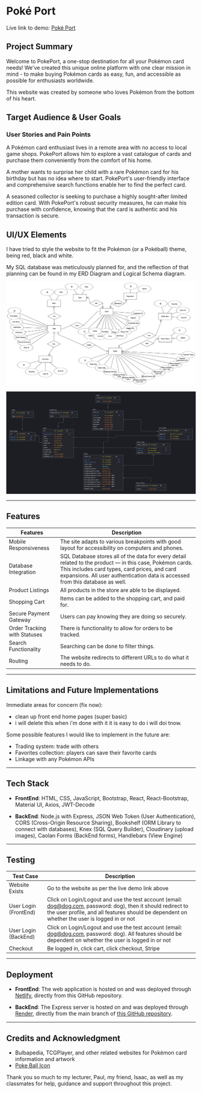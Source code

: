 # Poké Port

Live link to demo: [Poké Port](https://poke-port.netlify.app/)

## Project Summary

Welcome to PokePort, a one-stop destination for all your Pokémon card needs! We've created this unique online platform with one clear mission in mind - to make buying Pokémon cards as easy, fun, and accessible as possible for enthusiasts worldwide.

This website was created by someone who loves Pokémon from the bottom of his heart.

## Target Audience & User Goals

### User Stories and Pain Points

A Pokémon card enthusiast lives in a remote area with no access to local game shops. PokePort allows him to explore a vast catalogue of cards and purchase them conveniently from the comfort of his home.

A mother wants to surprise her child with a rare Pokémon card for his birthday but has no idea where to start. PokePort's user-friendly interface and comprehensive search functions enable her to find the perfect card.

A seasoned collector is seeking to purchase a highly sought-after limited edition card. With PokePort's robust security measures, he can make his purchase with confidence, knowing that the card is authentic and his transaction is secure.

## UI/UX Elements

I have tried to style the website to fit the Pokémon (or a Pokéball) theme, being red, black and white.

My SQL database was meticulously planned for, and the reflection of that planning can be found in my ERD Diagram and Logical Schema diagram.

![ERD Diagram](src/assets/resources/ERD.png)

![Logical Schema Diagram](src/assets/resources/LSD.png)

---

## Features
| Features | Description |
| ----------- | ----------- |
| Mobile Responsiveness | The site adapts to various breakpoints with good layout for accessibility on computers and phones. |
| Database Integration | SQL Database stores all of the data for every detail related to the product — in this case, Pokémon cards. This includes card types, card prices, and card expansions. All user authentication data is accessed from this database as well. |
| Product Listings | All products in the store are able to be displayed. |
| Shopping Cart | Items can be added to the shopping cart, and paid for. |
| Secure Payment Gateway | Users can pay knowing they are doing so securely. |
| Order Tracking with Statuses | There is functionality to allow for orders to be tracked. |
| Search Functionality | Searching can be done to filter things. |
| Routing | The website redirects to different URLs to do what it needs to do. |


---

## Limitations and Future Implementations

Immediate areas for concern (fix now):
- clean up front end home pages (super basic)
- i will delete this when i'm done with it it is easy to do i will doi tnow.

Some possible features I would like to implement in the future are:
- Trading system: trade with others
- Favorites collection: players can save their favorite cards
- Linkage with any Pokémon APIs

---

## Tech Stack

- **FrontEnd**: HTML, CSS, JavaScript, Bootstrap, React, React-Bootstrap, Material UI, Axios, JWT-Decode

- **BackEnd**: Node.js with Express, JSON Web Token (User Authentication), CORS (Cross-Origin Resource Sharing), Bookshelf (ORM Library to connect with databases), Knex (SQL Query Builder), Cloudinary (upload images), Caolan Forms (BackEnd forms), Handlebars (View Engine)

--- 

## Testing
| Test Case | Description |
| ----------- | ----------- |
| Website Exists | Go to the website as per the live demo link above |
| User Login (FrontEnd) | Click on Login/Logout and use the test account (email: dog@dog.com, password: dog), then it should redirect to the user profile, and all features should be dependent on whether the user is logged in or not |
| User Login (BackEnd) | Click on Login/Logout and use the test account (email: dog@dog.com, password: dog). All features should be dependent on whether the user is logged in or not |
| Checkout | Be logged in, click cart, click checkout, Stripe |

---

## Deployment

- **FrontEnd**: The web application is hosted on and was deployed through [Netlify](https://www.netlify.com/), directly from this GitHub repository.

- **BackEnd**: The Express server is hosted on and was deployed through [Render](https://render.com/), directly from the main branch of [this GitHub repository](https://github.com/shiv-iyer/Project-3-BackEnd).

---

## Credits and Acknowledgment

- Bulbapedia, TCGPlayer, and other related websites for Pokémon card information and artwork
- [Poke Ball Icon](https://en.wikipedia.org/wiki/File:Pok%C3%A9_Ball_icon.svg)

Thank you so much to my lecturer, Paul, my friend, Isaac, as well as my classmates for help, guidance and support throughout this project.